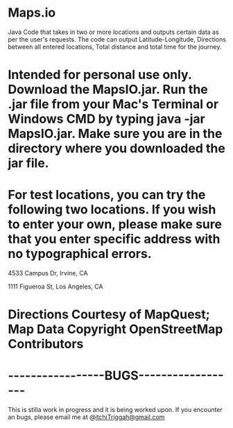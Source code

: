 # Maps.io
Java Code that takes in two or more locations and outputs certain data as per the user's requests.
The code can output Latitude-Longitude, Directions between all entered locations, Total distance and total time for the journey.
# Intended for personal use only. Download the MapsIO.jar. Run the .jar file from  your Mac's Terminal or Windows CMD by typing java -jar MapsIO.jar. Make sure you are in the directory where you downloaded the jar file.
# For test locations, you can try the following two locations. If you wish to enter your own, please make sure that you enter specific address with no typographical errors. #
  4533 Campus Dr, Irvine, CA
  
  1111 Figueroa St, Los Angeles, CA
 # Directions Courtesy of MapQuest; Map Data Copyright OpenStreetMap Contributors
# -----------------BUGS------------------
This is stilla work in progress and it is being worked upon. If you encounter an bugs, please email me at @itchiTriggah@gmail.com
